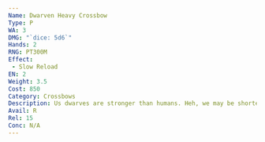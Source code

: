 ```yaml
---
Name: Dwarven Heavy Crossbow
Type: P
WA: 3
DMG: "`dice: 5d6`"
Hands: 2
RNG: PT300M
Effect:
 - Slow Reload
EN: 2
Weight: 3.5
Cost: 850
Category: Crossbows
Description: Us dwarves are stronger than humans. Heh, we may be shorter than a human or an elf but we’re sturdier, that’s for sure. So the dwarven crossbow’s built for our strength, Heh, we add a goat’s foot lever when we sell ‘em so humans and elves can use ‘em.
Avail: R
Rel: 15
Conc: N/A
---
```

